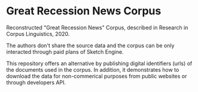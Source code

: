 # Great Recession News Corpus

Reconstructed  "Great Recession News" Corpus, described in Research in Corpus Linguistics, 2020.

The authors don't share the source data and the corpus can be only interacted through paid plans of Sketch Engine.

This repository offers an alternative by publishing digital identifiers (urls) of the documents used in the corpus. 
In addition, it demonstrates how to download the data for non-commerical purposes from public websites or through developers API.

